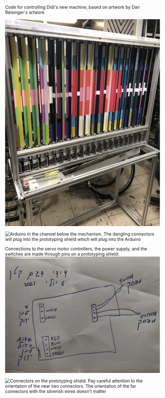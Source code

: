 Code for controlling Didi's new machine, based on artwork by Dan Reisinger's
artwork

![Overall image of the installation](media/overallImage.jpg)

![Arduino in the channel below the mechanism. The dangling connectors will
plug into the prototyping shield which will plug into the
Arduino](media/arduinoInChannel.jpg)


Connections to the servo motor controllers, the power supply, and the switches
are made through pins on a prototyping shield:
![](media/connectorDiagram.jpg)

![Connectors on the prototyping shield. Pay careful attention to the
orientation of the near two connectors. The orientation of the far connectors with the silverish
 wires doesn't matter](media/connectorsOnPrototypingShield.jpg)
